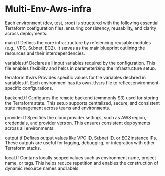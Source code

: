 # Multi-Env-Aws-infra

Each environment (dev, test, prod) is structured with the following essential Terraform configuration files, ensuring consistency, reusability, and clarity across deployments:

main.tf
Defines the core infrastructure by referencing reusable modules (e.g., VPC, Subnet, EC2). It serves as the main blueprint outlining the resources and their interdependencies.

variables.tf
Declares all input variables required by the configuration. This file enables flexibility and helps in parameterizing the infrastructure setup.

terraform.tfvars
Provides specific values for the variables declared in variables.tf. Each environment has its own .tfvars file to reflect environment-specific configurations.

backend.tf
Configures the remote backend (commonly S3) used for storing the Terraform state. This setup supports centralized, secure, and consistent state management across teams and environments.

provider.tf
Specifies the cloud provider settings, such as AWS region, credentials, and provider version. This ensures consistent deployments across all environments.

output.tf
Defines output values like VPC ID, Subnet ID, or EC2 instance IPs. These outputs are useful for logging, debugging, or integration with other Terraform stacks.

local.tf
Contains locally scoped values such as environment name, project name, or tags. This helps reduce repetition and enables the construction of dynamic resource names and labels.
